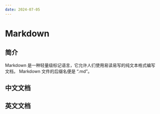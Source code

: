 ```yaml
---
date: 2024-07-05
---
```


# Markdown

## 简介

Markdown 是一种轻量级标记语言，它允许人们使用易读易写的纯文本格式编写文档， Markdown 文件的后缀名便是 “.md”。

## 中文文档

<guide-link text="Markdown 语法速查表" src="https://markdown.com.cn/cheat-sheet.html" />

<guide-link text="Markdown 基本语法" src="https://markdown.com.cn/basic-syntax/" />

<guide-link text="Markdown 扩展语法" src="https://markdown.com.cn/extended-syntax/" />

## 英文文档

<guide-link text="Markdown 语法速查表" src="https://www.markdownguide.org/cheat-sheet/" />

<guide-link text="Markdown 基本语法" src="https://www.markdownguide.org/basic-syntax/" />

<guide-link text="Markdown 扩展语法" src="https://www.markdownguide.org/extended-syntax/" />
